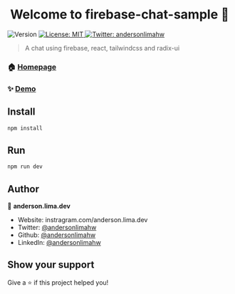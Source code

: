 <h1 align="center">Welcome to firebase-chat-sample 👋</h1>
<p>
  <img alt="Version" src="https://img.shields.io/badge/version-1.0.0-blue.svg?cacheSeconds=2592000" />
  <a href="#" target="_blank">
    <img alt="License: MIT" src="https://img.shields.io/badge/License-MIT-yellow.svg" />
  </a>
  <a href="https://twitter.com/andersonlimahw" target="_blank">
    <img alt="Twitter: andersonlimahw" src="https://img.shields.io/twitter/follow/andersonlimahw.svg?style=social" />
  </a>
</p>

> A chat using firebase, react, tailwindcss and radix-ui

### 🏠 [Homepage](https://lemon-firebase-chat-sample.vercel.app/)

### ✨ [Demo](https://lemon-firebase-chat-sample.vercel.app/)

## Install

```sh
npm install
```

## Run

```sh
npm run dev
```

## Author

👤 **anderson.lima.dev**

* Website: instragram.com/anderson.lima.dev
* Twitter: [@andersonlimahw](https://twitter.com/andersonlimahw)
* Github: [@andersonlimahw](https://github.com/andersonlimahw)
* LinkedIn: [@andersonlimahw](https://linkedin.com/in/andersonlimahw)

## Show your support

Give a ⭐️ if this project helped you!